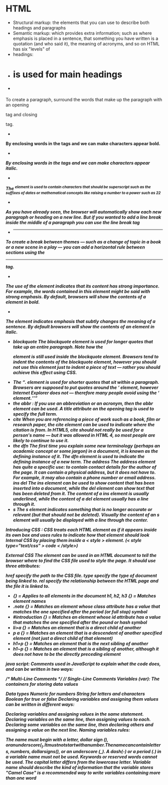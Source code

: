 # HTML

- Structural markup: the elements that you can use to describe both headings and paragraphs
- Semantic markup: which provides extra information; such as where emphasis is placed in 
a sentence, that something you have written is a quotation (and who said it), the
meaning of acronyms, and so on
HTML has six "levels" of
- headings:
- <h1> is used for main headings
- <p>
To create a paragraph, surround the words that make up the paragraph with an opening <p>
tag and closing </p> tag.
- <b>
By enclosing words in the tags <b> and </b> we can make characters appear bold.
- <i>
By enclosing words in the tags <i> and </i> we can make characters appear italic.
- <sup>
The <sup> element is used to contain characters that should be superscript such
as the suffixes of dates or mathematical concepts like raising a number to a power such
as 22
- <br />
As you have already seen, the browser will automatically show each new paragraph or heading
on a new line. But if you wanted to add a line break inside the middle of a paragraph you can
use the line break tag <br />
- <hr />
To create a break between themes — such as a change of topic in a book or a new scene
in a play — you can add a horizontal rule between sections using the <hr /> tag.
- <strong>
The use of the <strong> element indicates that its content has strong importance.
For example, the words contained in this element might be said with strong emphasis.
By default, browsers will show the contents of a <strong> element in bold.
- <em>
The <em> element indicates emphasis that subtly changes the meaning of a sentence.
By default browsers will show the contents of an <em> element in italic.

- blockquote
The blockquote element is used for longer quotes that take up an entire paragraph. Note
how the <p> element is still used inside the blockquote element.
Browsers tend to indent the contents of the blockquote element, however you should not
use this element just to indent a piece of text — rather you should achieve this effect using CSS.
- The <q>.
 element is used for shorter quotes that sit within a paragraph. Browsers are
supposed to put quotes around the <q> element, however Internet Explorer does not —
therefore many people avoid using the <q> element.
- the abbr : 
If you use an abbreviation or an acronym, then the abbr element can be used. A title
attribute on the opening tag is used to specify the full term.
- cite
When you are referencing a piece of work such as a book, film or research paper, the
cite element can be used to indicate where the citation is from.
In HTML5, cite should not really be used for a person's name — but it was allowed in
HTML 4, so most people are likely to continue to use it.
- the dfn
The first time you explain some new terminology (perhaps an academic concept or some
jargon) in a document, it is known as the defining instance of it.
The dfn element is used to indicate the defining instance of a new term.
The address
The address element has
quite a specific use: to contain
contact details for the author of
the page.
It can contain a physical address, but it does not have to. For example, it may also contain a
phone number or email address.
ins
del
The ins element can be used to show content that has been inserted into a document, while
the del element can show text that has been deleted from it.
The content of a ins element is usually underlined, while the content of a del element
usually has a line through it.
- s
The s element indicates something that is no longer accurate or relevant (but that
should not be deleted).
Visually the content of an s element will usually be displayed with a line through the center.


Introducing CSS :
CSS treats each HTML element as if it appears inside its own box and uses rules to indicate how that
element should look
Internal CSS
by placing them inside a < style > element. (< style type="text/css" > code < /style>)

External CSS
The element can be used in an HTML document to tell the browser where to find the CSS file used to style the page. It should use three attributes:

href specify the path to the CSS file.
type specify the type of document being linked to.
rel specify the relationship between the HTML page and the file it is linked to.
- {} = Applies to all elements in the document
h1, h2, h3 {} = Matches element names
- .note {} = Matches an element whose class attribute has a value that
matches the one specified after the period (or full stop) symbol
- #introduction {} = Matches an element whose id attribute has a value that
matches the one specified after the pound or hash symbol
- li>a {} = Matches an element that is a direct child of another
- p a {} = Matches an element that is a descendent of another specified
element (not just a direct child of that element)
- h1+p {} = Matches an element that is the next sibling of another
- h1~p {} = Matches an element that is a sibling of another, although it
does not have to be the directly preceding element



java script: Comments used in JavaScript to explain what the code does, and can be written in two ways:

/* Multi-Line Comments */
// Single-Line Comments
Variables (var): The containers for storing data values

Data types
Numeric for numbers
String for letters and characters
Boolean for true or false
Declaring variables and assigning them values can be written in different ways:

Declaring variables and assigning values in the same statement.
Declaring variables on the same line, then assigning values to each.
Declaring some variables on the same line, then declaring others and assigning a value on the next line.
Naming variables rules:

The name must begin with a letter, dollar sign ($), or an underscore (_). It must not start with a number.
The name can contain letters, numbers, dollar signs ($), or an underscore (_). A dash(-) or a period (.) in a variable name must not be used.
Keywords or reserved words cannot be used.
The capital letter differs from the lowercase letter.
Variable name should describe the kind of information that the variable stores
"Camel Case" is a recommended way to write variables containing more than one word


